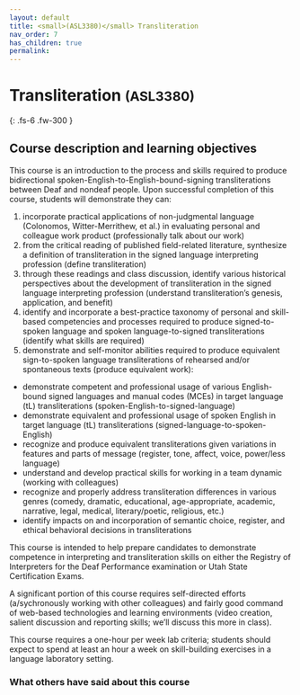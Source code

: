 ```yaml
---
layout: default
title: <small>(ASL3380)</small> Transliteration
nav_order: 7
has_children: true
permalink:
---
```


# Transliteration <small>(ASL3380)</small>

{: .fs-6 .fw-300 }

## Course description and learning objectives

This course is an introduction to the process and skills required to produce bidirectional spoken-English-to-English-bound-signing transliterations between Deaf and nondeaf people. Upon successful completion of this course, students will demonstrate they can:

1. incorporate practical applications of non-judgmental language (Colonomos, Witter-Merrithew, et al.) in evaluating personal and colleague work product (professionally talk about our work)
2. from the critical reading of published field-related literature, synthesize a definition of transliteration in the signed language interpreting profession (define transliteration)
3. through these readings and class discussion, identify various historical perspectives about the development of transliteration in the signed language interpreting profession (understand transliteration’s genesis, application, and benefit)
4. identify and incorporate a best-practice taxonomy of personal and skill-based competencies and processes required to produce signed-to-spoken language and spoken language-to-signed transliterations (identify what skills are required)
5. demonstrate and self-monitor abilities required to produce equivalent sign-to-spoken language transliterations of rehearsed and/or spontaneous texts (produce equivalent work):
* demonstrate competent and professional usage of various English-bound signed languages and manual codes (MCEs) in target language (tL) transliterations (spoken-English-to-signed-language)
* demonstrate equivalent and professional usage of spoken English in target language (tL) transliterations (signed-language-to-spoken-English)
* recognize and produce equivalent transliterations given variations in features and parts of message (register, tone, affect, voice, power/less language)
* understand and develop practical skills for working in a team dynamic (working with colleagues)
* recognize and properly address transliteration differences in various genres (comedy, dramatic, educational, age-appropriate, academic, narrative, legal, medical, literary/poetic, religious, etc.)
* identify impacts on and incorporation of semantic choice, register, and ethical behavioral decisions in transliterations

This course is intended to help prepare candidates to demonstrate competence in interpreting and transliteration skills on either the Registry of Interpreters for the Deaf Performance examination or Utah State Certification Exams.

A significant portion of this course requires self-directed efforts (a/sychronously working with other colleagues) and fairly good command of web-based technologies and learning environments (video creation, salient discussion and reporting skills; we’ll discuss this more in class).

This course requires a one-hour per week lab criteria; students should expect to spend at least an hour a week on skill-building exercises in a language laboratory setting.

### What others have said about this course
